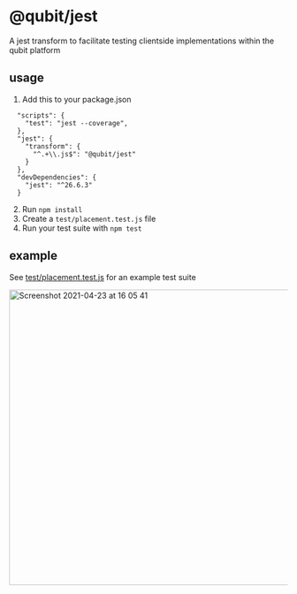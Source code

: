 # @qubit/jest

A jest transform to facilitate testing clientside implementations within the qubit platform

## usage

1. Add this to your package.json

```
  "scripts": {
    "test": "jest --coverage",
  },
  "jest": {
    "transform": {
      "^.+\\.js$": "@qubit/jest"
    }
  },
  "devDependencies": {
    "jest": "^26.6.3"
  }
```

2. Run `npm install`
3. Create a `test/placement.test.js` file
4. Run your test suite with `npm test`

## example

See [test/placement.test.js](test/placement.test.js) for an example test suite

<img width="535" alt="Screenshot 2021-04-23 at 16 05 41" src="https://user-images.githubusercontent.com/640611/115893640-5aa47b80-a450-11eb-83dc-3c7e3722c4c2.png">
